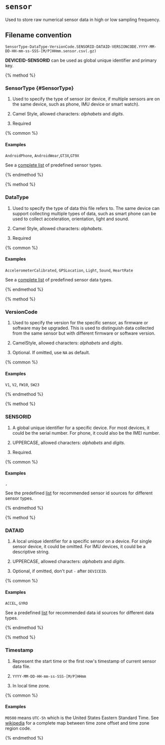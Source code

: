 # `sensor`

Used to store raw numerical sensor data in high or low sampling frequency.

## Filename convention

    SensorType-DataType-VersionCode.SENSORID-DATAID-VERSIONCODE.YYYY-MM-DD-HH-mm-ss-SSS-[M/P]HHmm.sensor.csv(.gz)

**DEVICEID-SENSORID** can be used as global unique identifier and primary key.

{% method %}

### SensorType {#SensorType}

1. Used to specify the type of sensor (or device, if multiple sensors are on the same device, such as phone, IMU device or smart watch).

2. Camel Style, allowed characters: *alphabets* and *digits*.

3. Required

{% common %} 

#### Examples
`AndroidPhone`, `AndroidWear`,`GT3X`,`GT9X`

See a [complete list](#) of predefined sensor types.

{% endmethod %}

{% method %}

### DataType

1. Used to specify the type of data this file refers to. The same device can support collecting multiple types of data, such as smart phone can be used to collect acceleration, orientation, light and sound.

2. Camel Style, allowed characters: *alphabets*.

3. Required

{% common %}
#### Examples
`AccelerometerCalibrated`, `GPSLocation`, `Light`, `Sound`, `HeartRate`

See a [complete list](#) of predefined sensor data types.

{% endmethod %}

{% method %}

### VersionCode

1. Used to specify the version for the specific sensor, as firmware or software may be upgraded. This is used to distinguish data collected from the same sensor but with different firmware or software version.

2. CamelStyle, allowed characters: *alphabets* and *digits*.

3. Optional. If omitted, use `NA` as default.

{% common %}
#### Examples
`V1`, `V2`, `FW10`, `SW23`

{% endmethod %}

{% method %}

### SENSORID

1. A global unique identifier for a specific device. For most devices, it could be the serial number. For phone, it could also be the IMEI number.

2. UPPERCASE, allowed characters: *alphabets* and *digits*.

3. Required.

{% common %}
#### Examples
``, ``

See the predefined [list](#) for recommended sensor id sources for different sensor types.

{% endmethod %}

{% method %}
### DATAID

1. A local unique identifier for a specific sensor on a device. For single sensor device, it could be omitted. For IMU devices, it could be a descriptive string.

2. UPPERCASE, allowed characters: *alphabets* and *digits*.

3. Optional, if omitted, don't put `-` after `DEVICEID`.

{% common %}

#### Examples

`ACCEL`, `GYRO`

See a predefined [list](#) for recommended data id sources for different data types.

{% endmethod %}

{% method %}
### Timestamp

1. Represent the start time or the first row's timestamp of current sensor data file.

2. `YYYY-MM-DD-HH-mm-ss-SSS-[M/P]HHmm`

3. In local time zone.

{% common %}

#### Examples

`M0500` means `UTC-5h` which is the United States Eastern Standard Time. See [wikipedia](https://en.wikipedia.org/wiki/List_of_tz_database_time_zones) for a complete map between time zone offset and time zone region code.

{% endmethod %}

